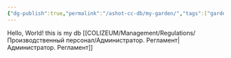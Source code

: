 ```yaml
---
{"dg-publish":true,"permalink":"/ashot-cc-db/my-garden/","tags":["gardenEntry"]}
---
```


Hello, World!
this is my db
[[COLIZEUM/Management/Regulations/Производственный персонал/Администратор. Регламент\|Администратор. Регламент]]
